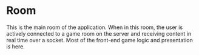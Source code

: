 # Room

This is the main room of the application.
When in this room, the user is actively connected to a game room on the server and receiving content in real time over a socket.
Most of the front-end game logic and presentation is here.
